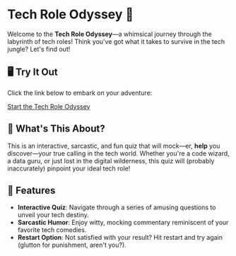 # Tech Role Odyssey 🚀

Welcome to the **Tech Role Odyssey**—a whimsical journey through the labyrinth of tech roles! Think you've got what it takes to survive in the tech jungle? Let's find out!

## 🖥️ Try It Out

Click the link below to embark on your adventure:

[Start the Tech Role Odyssey](https://skaboy007.github.io/Tech-Role-Odyssey/)

## 🤔 What's This About?

This is an interactive, sarcastic, and fun quiz that will mock—er, **help** you discover—your true calling in the tech world. Whether you're a code wizard, a data guru, or just lost in the digital wilderness, this quiz will (probably inaccurately) pinpoint your ideal tech role!

## 🎉 Features

- **Interactive Quiz**: Navigate through a series of amusing questions to unveil your tech destiny.
- **Sarcastic Humor**: Enjoy witty, mocking commentary reminiscent of your favorite tech comedies.
- **Restart Option**: Not satisfied with your result? Hit restart and try again (glutton for punishment, aren't you?).
